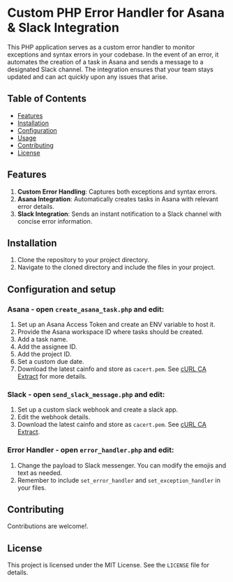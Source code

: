 # Custom PHP Error Handler for Asana & Slack Integration

This PHP application serves as a custom error handler to monitor exceptions and syntax errors in your codebase. In the event of an error, it automates the creation of a task in Asana and sends a message to a designated Slack channel. The integration ensures that your team stays updated and can act quickly upon any issues that arise.

## Table of Contents
- [Features](#features)
- [Installation](#installation)
- [Configuration](#configuration)
- [Usage](#usage)
- [Contributing](#contributing)
- [License](#license)

## Features
1. **Custom Error Handling**: Captures both exceptions and syntax errors.
2. **Asana Integration**: Automatically creates tasks in Asana with relevant error details.
3. **Slack Integration**: Sends an instant notification to a Slack channel with concise error information.

## Installation
1. Clone the repository to your project directory.
2. Navigate to the cloned directory and include the files in your project.

## Configuration and setup

### Asana - open `create_asana_task.php` and edit:
1. Set up an Asana Access Token and create an ENV variable to host it.
2. Provide the Asana workspace ID where tasks should be created.
3. Add a task name.
4. Add the assignee ID.
5. Add the project ID.
6. Set a custom due date.
7. Download the latest cainfo and store as `cacert.pem`. See [cURL CA Extract](https://curl.se/docs/caextract.html) for more details.

### Slack - open `send_slack_message.php` and edit:
1. Set up a custom slack webhook and create a slack app.
2. Edit the webhook details.
3. Download the latest cainfo and store as `cacert.pem`. See [cURL CA Extract](https://curl.se/docs/caextract.html).

### Error Handler - open `error_handler.php` and edit:
1. Change the payload to Slack messenger. You can modify the emojis and text as needed.
2. Remember to include `set_error_handler` and `set_exception_handler` in your files.

## Contributing
Contributions are welcome!.

## License
This project is licensed under the MIT License. See the `LICENSE` file for details.
